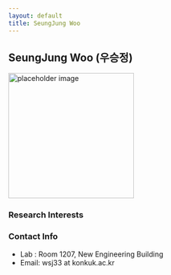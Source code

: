 ```yaml
---
layout: default
title: SeungJung Woo
---
```


## SeungJung Woo (우승정)
<img src="{{ site.baseurl }}/assets/img/profile/profile_placeholder.jpg" alt="placeholder image" style="width: 250px; height: 250px;">

### Research Interests


### Contact Info
* Lab : Room 1207, New Engineering Building
* Email: wsj33 at konkuk.ac.kr
